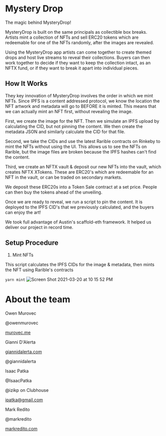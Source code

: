 # Mystery Drop

The magic behind MysteryDrop!

MysteryDrop is built on the same principals as collectible box breaks. Artists mint a collection of NFTs and sell ERC20 tokens which are redeemable for one of the NFTs randomly, after the images are revealed.

Using the MysteryDrop app artists can come together to create themed drops and host live streams to reveal their collections. Buyers can then work together to decide if they want to keep the collection intact, as an NFTX fund, or if they want to break it apart into individual pieces.

## How It Works

They key innovation of MysteryDrop involves the order in which we mint NFTs. Since IPFS is a content addressed protocol, we know the location the NFT artwork and metadata will go to BEFORE it is minted. This means that we can actually mint an NFT first, without revealing the image.

First, we create the image for the NFT. Then we simulate an IPFS upload by calculating the CID, but not pinning the content. We then create the metadata JSON and similarly calculate the CID for that file.

Second, we take the CIDs and use the latest Rarible contracts on Rinkeby to mint the NFTs without using the UI. This allows us to see the NFTs on Rarible, but the image files are broken because the IPFS hashes can't find the content.

Third, we create an NFTX vault & deposit our new NFTs into the vault, which creates NFTX XTokens. These are ERC20's which are redeemable for an NFT in the vault, or can be traded on secondary markets.

We deposit these ERC20s into a Token Sale contract at a set price. People can then buy the tokens ahead of the unveiling.

Once we are ready to reveal, we run a script to pin the content. It is deployed to the IPFS CID's that we previously calculated, and the buyers can enjoy the art!

We took full advantage of Austin's scaffold-eth framework. It helped us deliver our project in record time.

## Setup Procedure

1. Mint NFTs

This script calculates the IPFS CIDs for the image & metadata, then mints the NFT using Rarible's contracts

`yarn mint`
![Screen Shot 2021-03-20 at 10 15 52 PM](https://user-images.githubusercontent.com/4401444/111891503-ef3b3a00-89c9-11eb-9113-7e07f7552f51.png)



# About the team
Owen Murovec

@owenmurovec

[murovec.me](http://murovec.me/)

Gianni D'Alerta

[giannidalerta.com](http://giannidalerta.com/)

@giannidalerta

Isaac Patka

@IsaacPatka

@izikp on Clubhouse

ipatka@gmail.com

Mark Redito

@markredito

[markredito.com](http://markredito.com/)
